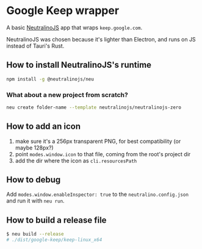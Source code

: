 # Google Keep wrapper
A basic [NeutralinoJS][neu] app that wraps `keep.google.com`.

NeutralinoJS was chosen because it's lighter than Electron, and runs on JS instead of Tauri's Rust.

## How to install NeutralinoJS's runtime
```bash
npm install -g @neutralinojs/neu
```

### What about a new project from scratch?
```bash
neu create folder-name --template neutralinojs/neutralinojs-zero
```

## How to add an icon
1. make sure it's a 256px transparent PNG, for best compatibility (or maybe 128px?)
2. point `modes.window.icon` to that file, coming from the root's project dir
3. add the dir where the icon as `cli.resourcesPath`

## How to debug
Add `modes.window.enableInspector: true` to the `neutralino.config.json` and run it with `neu run`.

## How to build a release file
```bash
$ neu build --release
# ./dist/google-keep/keep-linux_x64
```


[neu]: https://neutralino.js.org
